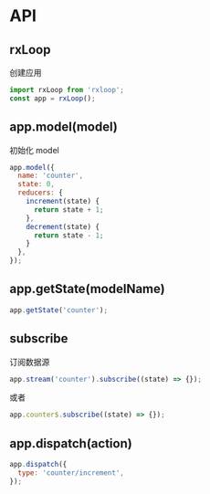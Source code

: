 # API

## rxLoop
创建应用
```javascript
import rxLoop from 'rxloop';
const app = rxLoop();
```

## app.model(model)
初始化 model
```javascript
app.model({
  name: 'counter',
  state: 0,
  reducers: {
    increment(state) {
      return state + 1;
    },
    decrement(state) {
      return state - 1;
    }
  },
});
```

## app.getState(modelName)
```javascript
app.getState('counter');
```

## subscribe
订阅数据源
```javascript
app.stream('counter').subscribe((state) => {});
```
或者
```javascript
app.counter$.subscribe((state) => {});
```

## app.dispatch(action)
```javascript
app.dispatch({
  type: 'counter/increment',
});
```